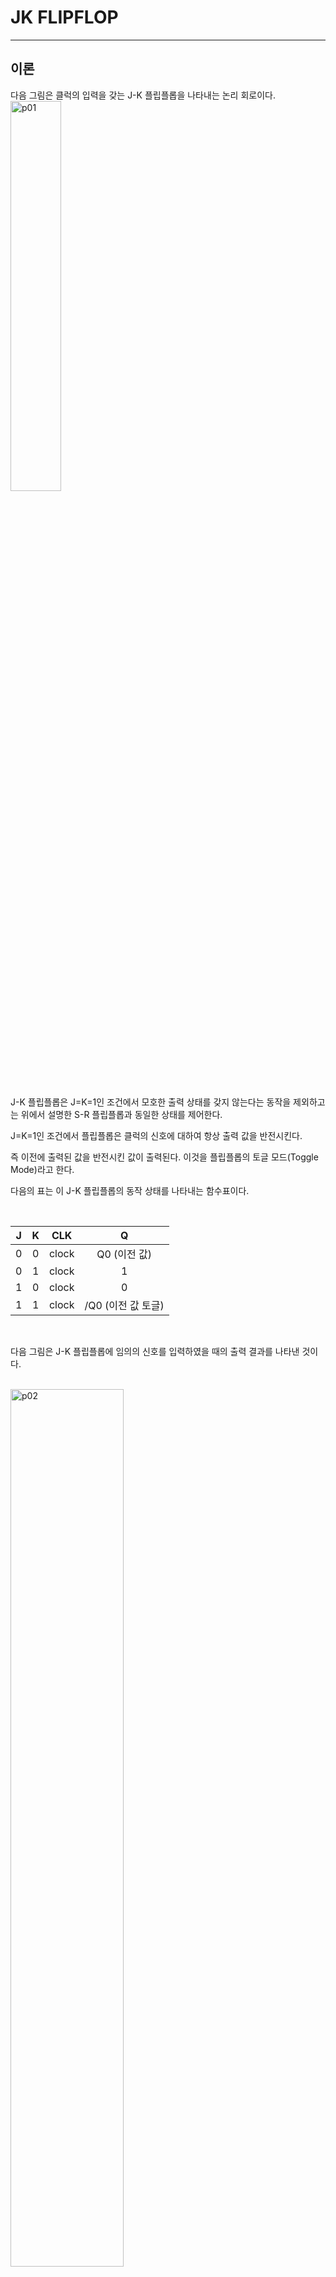 # JK FLIPFLOP
---
## 이론

다음 그림은 클럭의 입력을 갖는 J-K 플립플롭을 나타내는 논리 회로이다.
<br>
<img src="./pds/jk01.png" alt="p01" style="width: 40%;"><br>
<br>


J-K 플립플롭은 J=K=1인 조건에서 모호한 출력 상태를 갖지 않는다는 동작을 제외하고는 위에서 설명한 S-R 플립플롭과 동일한 상태를 제어한다. 

J=K=1인 조건에서 플립플롭은 클럭의 신호에 대하여 항상 출력 값을 반전시킨다. 

즉 이전에 출력된 값을 반전시킨 값이 출력된다. 이것을 플립플롭의 토글 모드(Toggle Mode)라고 한다. 


다음의 표는 이 J-K 플립플롭의 동작 상태를 나타내는 함수표이다.

<br>

|J|K|CLK|Q|
|:---:|:---:|:---:|:---:|
|0|0|clock|Q0 (이전 값)|
|0|1|clock|1|
|1|0|clock|0|
|1|1|clock|/Q0 (이전 값 토글)|


<br>

다음 그림은 J-K 플립플롭에 임의의 신호를 입력하였을 때의 출력 결과를 나타낸 것이다.

<br>
<img src="./pds/jk02.png" alt="p02" style="width: 60%;"><br>
<br>


---
## **실습 목표 **

다음의 회로를 설계하여 실험해 보자.

<br>

<img src="./pds/jk03.png" alt="p03" style="width: 80%;">


<br>

이 회로의 동작 진리표은 다음과 같다. 

|J|K|CP|Q|
|:---:|:---:|:---:|:---:|
|0|0|clock|Q0 (이전 값)|
|0|1|clock|1|
|1|0|clock|0|
|1|1|clock|/Q0 (이전 값 토글)|


<br>

SACT 장비에서 확인하기 위하여 연결된 장치는 다음과 같다. 

|J|K|CP|Q|
|:---:|:---:|:---:|:---:|
|SW7|SW6|SW5|LED7|


<br>
<img src="./pds/sact-jk.png" alt="sact-jk" style="width: 60%;">

<br>



### **설계**

1. 실험을 위해 프로젝트 파일 <a href="./pds/JK_FF.zip" download>JK_FF.zip</a>을 준비한다. 
<br>

2. 다운로드된 프로젝트의 압축 파일을 d:\work 이동시킨 후, 압축을 푼다.

3. Quartus II를 실행키고, File> Open Project 메뉴를 선택한다. 

<br>

4. 위에서 압축을 푼 위치인, d:\work\JK_FF 폴더로 이동 후,JK_FF 프로젝트를 OPEN한다. 

<br>

5. File > Open 메뉴를 선택하여 JK_FF.bdf 파일을 불러오거나, 프로젝트 왼쪽의 JK_FF 부분을 마우스로 더블 클릭한다. 

<br>

6. 아래 그림과 같이 미완성된 도면이 보이는데, 실습 목표에서 설명한 도면으로 완성시키자. 

<img src="./pds/jk05.png" alt="p05" style="width: 80%;"><br>

<img src="./pds/jk03.png" alt="p01" style="width: 80%;"><br>

7. jkff 심볼을 불러오고, wire로 심볼을 연결시켜 회로를 완성시킨다.  

<img src="./pds/jk06.png" alt="p08" style="width: 80%;"><br>

<br>


### **컴파일**


8. File > Save 메뉴를 선택하여 저장하고, Processing > Start Compilation 메뉴를 선택하여 컴파일을 진행한다. 

이 컴파일 과정은 설계한 논리 회로에 오류가 없는 지를 검증하고, 프로그래밍 파일과 시뮬레이션 파일을 만드는 과정이다. 

<br><br>


### **시뮬레이션**

9. 컴파일 완료 후, File > Open 메뉴를 선택하고, 나타나는 Open File 창에서 오른쪽 아래 부분의 File Type을 All File(*.*)로 변경한 후, Waveform.vwf 파일을 선택한다. 

10. 아래 그림과 같이 Waveform 창에서, Simulation > Run Functiona Simulation 메뉴를 선택하여 Functional Simulation을 진행하여, 결과를 확인한다. 

<img src="./pds/ex10.png" alt="p11" style="width: 70%;"><br>

<img src="./pds/jk08.png" alt="p10" style="width: 80%;"><br>
<br>

### **하드웨어 동작 확인**

11. SACT 장비를 준비한다. USB 케이블과 파워 케이블을 연결하고, 전원 스위치를 눌러 장비에 전원을 인가시킨다. 

12. Quartus 소프트웨어에서 Tool > Programmer 메뉴를 선택한다.

13. Programmer창의 Hardware Setup이 USB Blaster가 연결되어 있는지 확인하고, Start 버튼을 눌러 프로그래밍 하고 장비에서 동작을 확인한다. 

<br>

14. 버튼 스위치를 동작시키고, 출력 결과를 LED에서 확인해 보자. 

SACT 장비에서 확인하기 위하여 연결된 장치는 다음과 같다. 

|J|K|CP|Q|
|:---:|:---:|:---:|:---:|
|SW7|SW6|SW5|LED7|


<br>
<img src="./pds/sact-jk.png" alt="sact-jk" style="width: 60%;">


<br>

